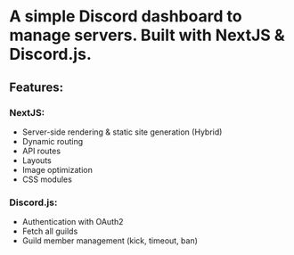 # A simple Discord dashboard to manage servers. Built with NextJS & Discord.js.

## Features:

### NextJS:

-   Server-side rendering & static site generation (Hybrid)
-   Dynamic routing
-   API routes
-   Layouts
-   Image optimization
-   CSS modules

### Discord.js:

-   Authentication with OAuth2
-   Fetch all guilds
-   Guild member management (kick, timeout, ban)
